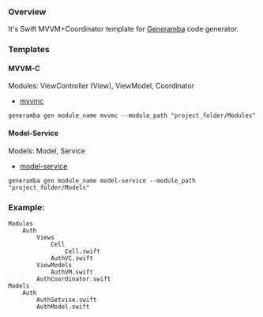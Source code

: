 ### Overview

It's Swift MVVM+Coordinator template for [Generamba](https://github.com/rambler-digital-solutions/Generamba) code generator.

### Templates

#### MVVM-C
Modules: ViewController (View), ViewModel, Coordinator
- [mvvmc](https://github.com/neuron-digital/generamba-mvvmc/blob/master/mvvmc.rambaspec)

```generamba gen module_name mvvmc --module_path "project_folder/Modules"```

#### Model-Service
Models: Model, Service
- [model-service](https://github.com/neuron-digital/generamba-mvvmc/blob/master/model-service.rambaspec)

```generamba gen module_name model-service --module_path "project_folder/Models"```

### Example:

```
Modules
    Auth
        Views
            Cell
                Cell.swift
            AuthVC.swift
        ViewModels
            AuthVM.swift
        AuthCoordinator.swift
Models
    Auth
        AuthSetvise.swift
        AuthModel.swift
```
